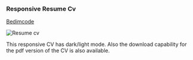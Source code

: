 
### Responsive Resume Cv
 [Bedimcode](https://www.youtube.com/c/Bedimcode)

![Resume cv](/preview.png)

This responsive CV has dark/light mode.
Also the download capability for the pdf version of the CV is also available.
